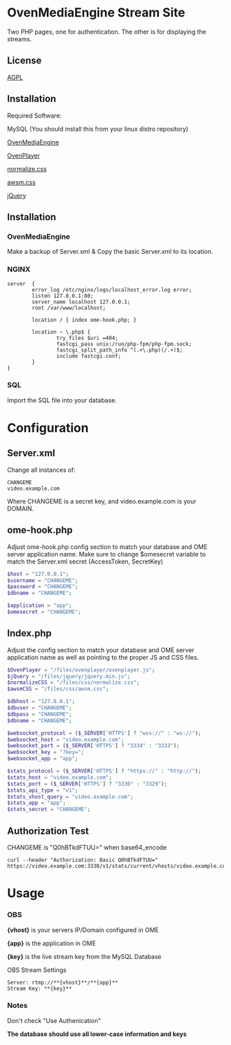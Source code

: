 # OvenMediaEngine Stream Site

Two PHP pages, one for authentication. The other is for displaying the streams.

## License
[AGPL](https://www.gnu.org/licenses/agpl-3.0.txt)

## Installation

Required Software:

MySQL (You should install this from your linux distro repository)

[OvenMediaEngine](https://github.com/AirenSoft/OvenMediaEngine)

[OvenPlayer](https://github.com/AirenSoft/OvenPlayer)

[normalize.css](https://github.com/necolas/normalize.css)

[awsm.css](https://github.com/igoradamenko/awsm.css)

[jQuery](https://jquery.com/download/)

## Installation

### OvenMediaEngine

Make a backup of Server.xml & Copy the basic Server.xml to its location.

### NGINX
```
server  {
        error_log /etc/nginx/logs/localhost_error.log error;
        listen 127.0.0.1:80;
        server_name localhost 127.0.0.1;
        root /var/www/localhost;

        location / { index ome-hook.php; }

        location ~ \.php$ {
                try_files $uri =404;
                fastcgi_pass unix:/run/php-fpm/php-fpm.sock;
                fastcgi_split_path_info ^(.+\.php)(/.+)$;
                include fastcgi.conf;
        }
}
```

### SQL

Import the SQL file into your database.

# Configuration

## Server.xml

Change all instances of:

```
CHANGEME
video.example.com
```

Where CHANGEME is a secret key, and video.example.com is your DOMAIN.

## ome-hook.php
Adjust ome-hook.php config section to match your database and OME server application name. Make sure to change $omesecret variable to match the Server.xml secret (AccessToken, SecretKey)


```php
$host = "127.0.0.1";
$username = "CHANGEME";
$password = "CHANGEME";
$dbname = "CHANGEME";

$application = "app";
$omesecret = "CHANGEME";
```

## Index.php
Adjust the config section to match your database and OME server application name as well as pointing to the proper JS and CSS files.

```php
$OvenPlayer = "/files/ovenplayer/ovenplayer.js";
$jQuery = "/files/jquery/jquery.min.js";
$normalizeCSS = "/files/css/normalize.css";
$awsmCSS = "/files/css/awsm.css";

$dbhost = "127.0.0.1";
$dbuser = "CHANGEME";
$dbpass = "CHANGEME";
$dbname = "CHANGEME";

$websocket_protocol = ($_SERVER['HTTPS'] ? "wss://" : "ws://");
$websocket_host = "video.example.com";
$websocket_port = ($_SERVER['HTTPS'] ? "3334" : "3333");
$websocket_key = "?key=";
$websocket_app = "app";

$stats_protocol = ($_SERVER['HTTPS'] ? "https://" : "http://");
$stats_host = "video.example.com";
$stats_port = ($_SERVER['HTTPS'] ? "3330" : "3329");
$stats_api_type = "v1";
$stats_vhost_query = "video.example.com";
$stats_app = "app";
$stats_secret = "CHANGEME";
```

## Authorization Test

CHANGEME is "Q0hBTkdFTUU=" when base64_encode
```curl
curl --header "Authorization: Basic Q0hBTkdFTUU=" https://video.example.com:3330/v1/stats/current/vhosts/video.example.com/apps/app/streams/USER
```

# Usage

### OBS

**{vhost}** is your servers IP/Domain configured in OME

**{app}** is the application in OME

**{key}** is the live stream key from the MySQL Database

OBS Stream Settings

```
Server: rtmp://**{vhost}**/**{app}**
Stream Key: **{key}**
```

### Notes
Don't check "Use Authenication"

**The database should use all lower-case information and keys**